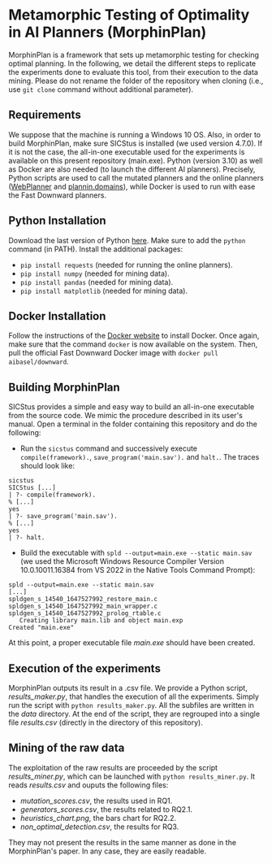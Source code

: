# Metamorphic Testing of Optimality in AI Planners (MorphinPlan)

MorphinPlan is a framework that sets up metamorphic testing for checking optimal planning. In the following, we detail the different steps to replicate the experiments done to evaluate this tool, from their execution to the data mining. Please do not rename the folder of the repository when cloning (i.e., use `git clone` command without additional parameter).  

## Requirements
We suppose that the machine is running a Windows 10 OS. Also, in order to build MorphinPlan, make sure SICStus is installed (we used version 4.7.0). If it is not the case, the all-in-one executable used for the experiments is available on this present repository (main.exe). Python (version 3.10) as well as Docker are also needed (to launch the different AI planners). Precisely, Python scripts are used to call  the mutated planners and the online planners ([WebPlanner](https://web-planner.herokuapp.com/) and [plannin.domains](http://editor.planning.domains/)), while Docker is used to run with ease the Fast Downward planners.

## Python Installation
Download the last version of Python [here](https://www.python.org/). Make sure to add the `python` command (in PATH). Install the additional packages:
- `pip install requests` (needed for running the online planners).
- `pip install numpy` (needed for mining data).
- `pip install pandas` (needed for mining data).
- `pip install matplotlib` (needed for mining data).

## Docker Installation
Follow the instructions of the [Docker website](https://docs.docker.com/desktop/windows/install/) to install Docker. Once again, make sure that the command `docker` is now available on the system. Then, pull the official Fast Downward Docker image with `docker pull aibasel/downward`.

## Building MorphinPlan
SICStus provides a simple and easy way to build an all-in-one executable from the source code. We mimic the procedure described in its user's manual. Open a terminal in the folder containing this repository and do the following:
- Run the `sicstus` command and successively execute `compile(framework).`,  `save_program('main.sav').` and `halt.`. The traces should look like:
```
sicstus
SICStus [...]
| ?- compile(framework).
% [...]
yes
| ?- save_program('main.sav').
% [...]
yes
| ?- halt.
```
- Build the executable with `spld --output=main.exe --static main.sav` (we used the Microsoft Windows Resource Compiler Version 10.0.10011.16384 from VS 2022 in the Native Tools Command Prompt):
```
spld --output=main.exe --static main.sav
[...]
spldgen_s_14540_1647527992_restore_main.c
spldgen_s_14540_1647527992_main_wrapper.c
spldgen_s_14540_1647527992_prolog_rtable.c
   Creating library main.lib and object main.exp
Created "main.exe"
```
At this point, a proper executable file *main.exe* should have been created.

## Execution of the experiments
MorphinPlan outputs its result in a .csv file. We provide a Python script, *results_maker.py*, that handles the execution of all the experiments. Simply run the script with `python results_maker.py`. All the subfiles are written in the *data* directory. At the end of the script, they are regrouped into a single file *results.csv* (directly in the directory of this repository).

## Mining of the raw data
The exploitation of the raw results are proceeded by the script *results_miner.py*, which can be launched with `python results_miner.py`. It reads *results.csv* and ouputs the following files:
- *mutation_scores.csv*, the results used in RQ1.
- *generators_scores.csv*, the results related to RQ2.1.
- *heuristics_chart.png*, the bars chart for RQ2.2. 
- *non_optimal_detection.csv*, the results for RQ3.

They may not present the results in the same manner as done in the MorphinPlan's paper. In any case, they are easily readable.
